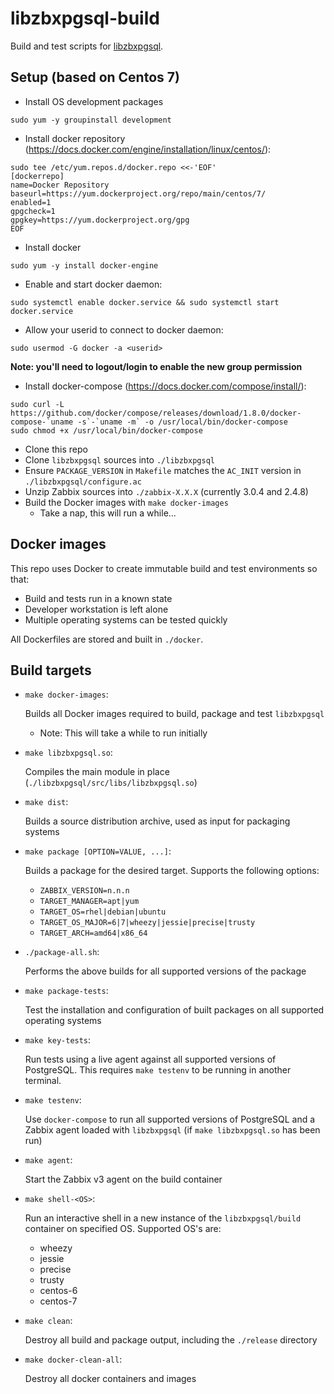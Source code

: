 # libzbxpgsql-build

Build and test scripts for [libzbxpgsql](https://github.com/cavaliercoder/libzbxpgsql).

## Setup (based on Centos 7)

* Install OS development packages
```
sudo yum -y groupinstall development
```
* Install docker repository (https://docs.docker.com/engine/installation/linux/centos/):
```
sudo tee /etc/yum.repos.d/docker.repo <<-'EOF'
[dockerrepo]
name=Docker Repository
baseurl=https://yum.dockerproject.org/repo/main/centos/7/
enabled=1
gpgcheck=1
gpgkey=https://yum.dockerproject.org/gpg
EOF
```
* Install docker
```
sudo yum -y install docker-engine
```
* Enable and start docker daemon:
```
sudo systemctl enable docker.service && sudo systemctl start docker.service
```
* Allow your userid to connect to docker daemon:
```
sudo usermod -G docker -a <userid>
```
__Note: you'll need to logout/login to enable the new group permission__

* Install docker-compose (https://docs.docker.com/compose/install/):
```
sudo curl -L https://github.com/docker/compose/releases/download/1.8.0/docker-compose-`uname -s`-`uname -m` -o /usr/local/bin/docker-compose
sudo chmod +x /usr/local/bin/docker-compose
```
* Clone this repo
* Clone `libzbxpgsql` sources into `./libzbxpgsql`
* Ensure `PACKAGE_VERSION` in `Makefile` matches the `AC_INIT` version in
   `./libzbxpgsql/configure.ac`
* Unzip Zabbix sources into `./zabbix-X.X.X` (currently 3.0.4 and 2.4.8)
* Build the Docker images with `make docker-images`
    * Take a nap, this will run a while...

## Docker images

This repo uses Docker to create immutable build and test environments so that:

* Build and tests run in a known state
* Developer workstation is left alone
* Multiple operating systems can be tested quickly

All Dockerfiles are stored and built in `./docker`.

## Build targets
  
* `make docker-images`:
  
  Builds all Docker images required to build, package and test `libzbxpgsql`
  * Note: This will take a while to run initially

* `make libzbxpgsql.so`:

  Compiles the main module in place (`./libzbxpgsql/src/libs/libzbxpgsql.so`)

* `make dist`:
  
  Builds a source distribution archive, used as input for packaging systems

* `make package [OPTION=VALUE, ...]`:
  
  Builds a package for the desired target. Supports the following options:

  * `ZABBIX_VERSION=n.n.n`
  * `TARGET_MANAGER=apt|yum`
  * `TARGET_OS=rhel|debian|ubuntu`
  * `TARGET_OS_MAJOR=6|7|wheezy|jessie|precise|trusty`
  * `TARGET_ARCH=amd64|x86_64`

* `./package-all.sh`:

  Performs the above builds for all supported versions of the package

* `make package-tests`:
  
  Test the installation and configuration of built packages on all supported
  operating systems

* `make key-tests`:

  Run tests using a live agent against all supported versions of PostgreSQL.
  This requires `make testenv` to be running in another terminal.

* `make testenv`:
  
  Use `docker-compose` to run all supported versions of PostgreSQL and a Zabbix
  agent loaded with `libzbxpgsql` (if `make libzbxpgsql.so` has been run)

* `make agent`:
  
  Start the Zabbix v3 agent on the build container

* `make shell-<OS>`:
  
  Run an interactive shell in a new instance of the `libzbxpgsql/build`
  container on specified OS.  Supported OS's are:
  * wheezy
  * jessie
  * precise
  * trusty
  * centos-6
  * centos-7

* `make clean`:
  
  Destroy all build and package output, including the `./release` directory

* `make docker-clean-all`:
  
  Destroy all docker containers and images
